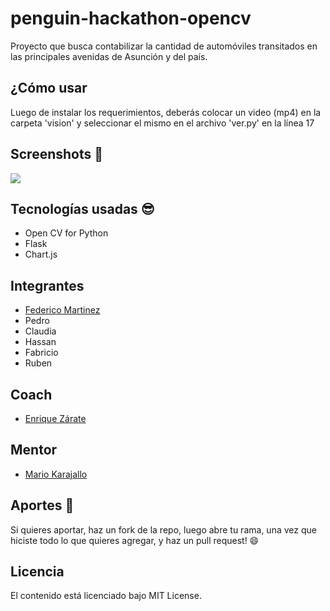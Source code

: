 # penguin-hackathon-opencv

Proyecto que busca contabilizar la cantidad de automóviles transitados en las principales avenidas de Asunción y del país.

## ¿Cómo usar

Luego de instalar los requerimientos, deberás colocar un video (mp4) en la carpeta 'vision' y seleccionar el mismo en el archivo 'ver.py' en la línea 17

## Screenshots :iphone:

<p float="left">
<img src="https://github.com/enrique-zarate/penguin-hackathon-opencv/blob/main/screenshots/1.png"  />
</p>

## Tecnologías usadas :sunglasses:

- Open CV for Python
- Flask
- Chart.js

## Integrantes

- [Federico Martinez](https://github.com/fedemartinezs)
- Pedro
- Claudia
- Hassan
- Fabricio
- Ruben

## Coach

- [Enrique Zárate](https://github.com/enrique-zarate)

## Mentor

- [Mario Karajallo](https://github.com/mariokarajallo)

## Aportes :muscle:

Si quieres aportar, haz un fork de la repo, luego abre tu rama, una vez que hiciste todo lo que quieres agregar, y haz un pull request! 😄

## Licencia

El contenido está licenciado bajo MIT License.
